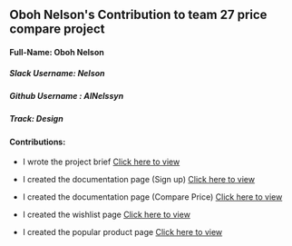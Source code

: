 ## Oboh Nelson's Contribution to team 27 price compare project

#### Full-Name: Oboh Nelson

##### Slack Username: Nelson
##### Github Username : AlNelssyn
##### Track: Design
#### Contributions:

- I wrote the project brief [Click here to view](docs.google.com/document/d/1qCUDKd5Hb_DAtzi2BKYs_Svso_pp2-m57vPPuYOYh74/edit?usp=drivesdk)

- I created the documentation page (Sign up) [Click here to view](www.figma.com/file/BzsR8MmSXhHvMYbPWx9Q7b/Team-27_Price-Compare-*Pricify?node-id=1676%3A24706)

- I created the documentation page (Compare Price) [Click here to view](www.figma.com/file/BzsR8MmSXhHvMYbPWx9Q7b/Team-27_Price-Compare-*Pricify?node-id=1676%3A24635)

- I created the wishlist page [Click here to view](www.figma.com/file/BzsR8MmSXhHvMYbPWx9Q7b/Team-27_Price-Compare-*Pricify?node-id=524%3A1430)

- I created the popular product page [Click here to view](www.figma.com/file/BzsR8MmSXhHvMYbPWx9Q7b/Team-27_Price-Compare-*Pricify?node-id=1214%3A6174)
